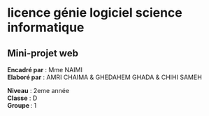 # licence génie logiciel science informatique  
## Mini-projet web  


**Encadré par** : Mme NAIMI   
**Elaboré par** : AMRI CHAIMA  & GHEDAHEM GHADA  & CHIHI SAMEH 

 

**Niveau** : 2eme année   
**Classe** : D  
**Groupe** : 1 
